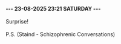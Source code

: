 <b>--- 23-08-2025 23:21 SATURDAY ---</b>
<br/><br/>
Surprise!
<br/><br/>
P.S. (Staind - Schizophrenic Conversations)